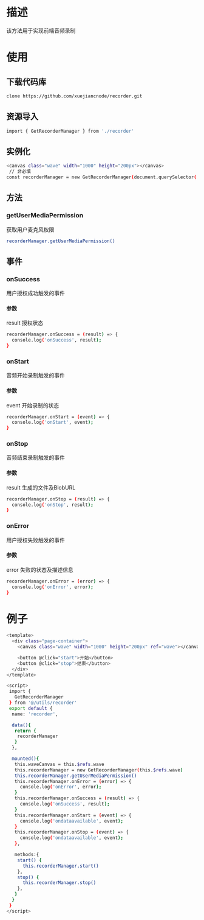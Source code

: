 # 描述
该方法用于实现前端音频录制

# 使用

## 下载代码库
```bash
clone https://github.com/xuejiancnode/recorder.git
```

## 资源导入
```bash
import { GetRecorderManager } from './recorder'
```

## 实例化
```bash
<canvas class="wave" width="1000" height="200px"></canvas>
 // 非必填
const recorderManager = new GetRecorderManager(document.querySelector('.wave'))
```
## 方法
### getUserMediaPermission
获取用户麦克风权限
```bash
recorderManager.getUserMediaPermission()
```

## 事件
### onSuccess
用户授权成功触发的事件
#### 参数
result 授权状态

```bash
recorderManager.onSuccess = (result) => {
  console.log('onSuccess', result);
}
```


### onStart
音频开始录制触发的事件
#### 参数
event 开始录制的状态

```bash
recorderManager.onStart = (event) => {
  console.log('onStart', event);
}
```

### onStop
音频结束录制触发的事件
#### 参数
result 生成的文件及BlobURL

```bash
recorderManager.onStop = (result) => {
  console.log('onStop', result);
}
```


### onError
用户授权失败触发的事件
#### 参数
error 失败的状态及描述信息

```bash
recorderManager.onError = (error) => {
  console.log('onError', error);
}
```
# 例子
```bash
<template>
  <div class="page-container">
    <canvas class="wave" width="1000" height="200px" ref="wave"></canvas>

    <button @click="start">开始</button>
    <button @click="stop">结束</button>
  </div>
</template>

<script>
 import {
   GetRecorderManager
 } from '@/utils/recorder'
 export default {
  name: 'recorder',

  data(){
   return {
    recorderManager
   }
  },

  mounted(){
   this.waveCanvas = this.$refs.wave
   this.recorderManager = new GetRecorderManager(this.$refs.wave)
   this.recorderManager.getUserMediaPermission()
   this.recorderManager.onError = (error) => {
     console.log('onError', error);
   }
   this.recorderManager.onSuccess = (result) => {
     console.log('onSuccess', result);
   }
   this.recorderManager.onStart = (event) => {
     console.log('ondataavailable', event);
   }
   this.recorderManager.onStop = (event) => {
     console.log('ondataavailable', event);
   },

   methods:{
    start() {
      this.recorderManager.start()
    },
    stop() {
      this.recorderManager.stop()
    },
   }
  }
 }
</script>

```

